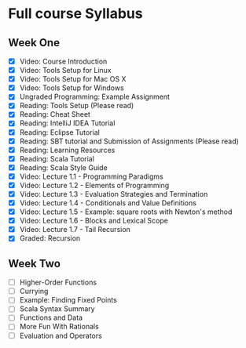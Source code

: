 # Full course Syllabus

## Week One
- [x] Video: Course Introduction
- [x] Video: Tools Setup for Linux
- [x] Video: Tools Setup for Mac OS X
- [x] Video: Tools Setup for Windows
- [x] Ungraded Programming: Example Assignment
- [x] Reading: Tools Setup (Please read)
- [x] Reading: Cheat Sheet
- [x] Reading: IntelliJ IDEA Tutorial
- [x] Reading: Eclipse Tutorial
- [x] Reading: SBT tutorial and Submission of Assignments (Please read)
- [x] Reading: Learning Resources
- [x] Reading: Scala Tutorial
- [x] Reading: Scala Style Guide
- [x] Video: Lecture 1.1 - Programming Paradigms
- [x] Video: Lecture 1.2 - Elements of Programming
- [x] Video: Lecture 1.3 - Evaluation Strategies and Termination
- [x] Video: Lecture 1.4 - Conditionals and Value Definitions
- [x] Video: Lecture 1.5 - Example: square roots with Newton's method
- [x] Video: Lecture 1.6 - Blocks and Lexical Scope
- [x] Video: Lecture 1.7 - Tail Recursion
- [x] Graded: Recursion

## Week Two
- [ ] Higher-Order Functions
- [ ] Currying
- [ ] Example: Finding Fixed Points
- [ ] Scala Syntax Summary
- [ ] Functions and Data
- [ ] More Fun With Rationals
- [ ] Evaluation and Operators